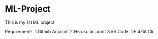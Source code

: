 # ML-Project
This is my 1st ML project

Requirements:
1.Github Account
2.Heroku account
3.VS Code IDE
4.Git Cli

